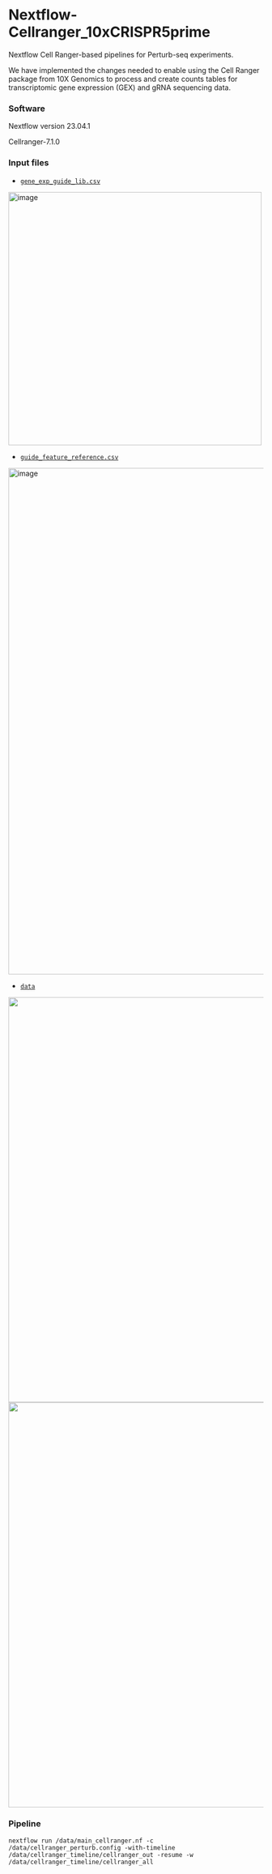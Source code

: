 # Nextflow-Cellranger_10xCRISPR5prime
Nextflow Cell Ranger-based pipelines for Perturb-seq experiments.

We have implemented the changes needed to enable using the Cell Ranger package from 10X Genomics to process and create counts tables for transcriptomic gene expression (GEX) and gRNA sequencing data.

### Software
Nextflow version 23.04.1

Cellranger-7.1.0

### Input files
- [`gene_exp_guide_lib.csv`](gene_exp_guide_lib.csv)
<img width="500" alt="image" src="https://github.com/Gersbachlab-Bioinformatics/Nextflow-Cellranger_10xCRISPR5prime/assets/104788472/19511894-6fbd-4715-9ea3-dad2cbf7c2a3">


- [`guide_feature_reference.csv`](guide_feature_reference.csv)
<img width="1000" alt="image" src="https://github.com/Gersbachlab-Bioinformatics/Nextflow-Cellranger_10xCRISPR5prime/assets/104788472/e2fab8e5-5ffc-4a5a-b172-cff3571333e7">

- [`data`](data)
<img width="800" src="https://github.com/Gersbachlab-Bioinformatics/Nextflow-Cellranger_10xCRISPR5prime/assets/104788472/92551277-7ce3-43d8-8648-eef757d92411">

<img width="800" src="https://github.com/Gersbachlab-Bioinformatics/Nextflow-Cellranger_10xCRISPR5prime/assets/104788472/5f439e71-1338-4ae5-b755-9e58b4d4d826">
  
### Pipeline
```
nextflow run /data/main_cellranger.nf -c /data/cellranger_perturb.config -with-timeline /data/cellranger_timeline/cellranger_out -resume -w /data/cellranger_timeline/cellranger_all
```
